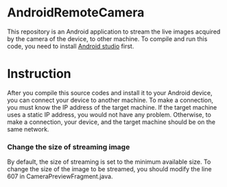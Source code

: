 # AndroidRemoteCamera
This repository is an Android application to stream the live images acquired by the camera of the device, to other machine. To compile and run this code, you need to install [Android studio](https://developer.android.com/studio/index.html) first.

# Instruction
After you compile this source codes and install it to your Android device, you can connect your device to another machine. To make a connection, you must know the IP address of the target machine. If the target machine uses a static IP address, you would not have any problem. Otherwise, to make a connection, your device, and the target machine should be on the same network.

### Change the size of streaming image
By default, the size of streaming is set to the minimum available size. To change the size of the image to be streamed, you should modify the line 607 in CameraPreviewFragment.java.
